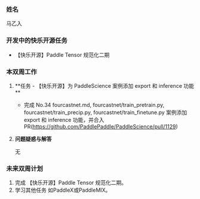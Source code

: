 ### 姓名

马乙入

### 开发中的快乐开源任务

- 【快乐开源】Paddle Tensor 规范化二期

### 本双周工作

1. **任务 - 【快乐开源】为 PaddleScience 案例添加 export 和 inference 功能 **

   - 完成 No.34 fourcastnet.md, fourcastnet/train_pretrain.py, fourcastnet/train_precip.py, fourcastnet/train_finetune.py 案例添加 export 和 inference 功能，并合入PR(https://github.com/PaddlePaddle/PaddleScience/pull/1129)

2. **问题疑惑与解答**

   无


### 未来双周计划

1. 完成 【快乐开源】Paddle Tensor 规范化二期。
3. 学习其他任务 如PaddleX或PaddleMIX。
